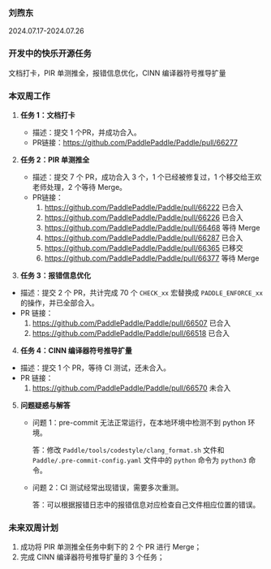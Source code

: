 ### 刘煦东

2024.07.17-2024.07.26

### 开发中的快乐开源任务

文档打卡，PIR 单测推全，报错信息优化，CINN 编译器符号推导扩量

### 本双周工作

1. **任务 1：文档打卡**

   - 描述：提交 1 个PR，并成功合入。
   - PR链接：https://github.com/PaddlePaddle/Paddle/pull/66277

2. **任务 2：PIR 单测推全**

   - 描述：提交 7 个 PR，成功合入 3 个，1 个已经被修复过，1 个移交给王欢老师处理，2 个等待 Merge。
   - PR链接：
     1. https://github.com/PaddlePaddle/Paddle/pull/66222 已合入
     2. https://github.com/PaddlePaddle/Paddle/pull/66226 已合入
     3. https://github.com/PaddlePaddle/Paddle/pull/66468 等待 Merge
     4. https://github.com/PaddlePaddle/Paddle/pull/66287 已合入
     5. https://github.com/PaddlePaddle/Paddle/pull/66365 已移交
     6. https://github.com/PaddlePaddle/Paddle/pull/66377 等待 Merge

3. **任务 3：报错信息优化**
  - 描述：提交 2 个 PR，共计完成 70 个 `CHECK_xx` 宏替换成 `PADDLE_ENFORCE_xx` 的操作，并已全部合入。
  - PR 链接：
    1. https://github.com/PaddlePaddle/Paddle/pull/66507 已合入
    2. https://github.com/PaddlePaddle/Paddle/pull/66518 已合入

4. **任务 4：CINN 编译器符号推导扩量**
  - 描述：提交 1 个 PR，等待 CI 测试，还未合入。
  - PR 链接：
    1. https://github.com/PaddlePaddle/Paddle/pull/66570 未合入

5. **问题疑惑与解答**

   - 问题 1：pre-commit 无法正常运行，在本地环境中检测不到 python 环境。

     答：修改 `Paddle/tools/codestyle/clang_format.sh` 文件和 `Paddle/.pre-commit-config.yaml` 文件中的 `python` 命令为 `python3` 命令。

   - 问题 2：CI 测试经常出现错误，需要多次重测。

     答：可以根据报错日志中的报错信息对应检查自己文件相应位置的错误。

### 未来双周计划

1. 成功将 PIR 单测推全任务中剩下的 2 个 PR 进行 Merge；
2. 完成 CINN 编译器符号推导扩量的 3 个任务；
